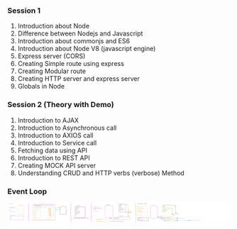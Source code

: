 ### Session 1

1. Introduction about Node
2. Difference between Nodejs and Javascript
3. Introduction about commonjs and ES6
4. Introduction about Node V8 (javascript engine)
5. Express server (CORS)
6. Creating Simple route using express
7. Creating Modular route
8. Creating HTTP server and express server
9. Globals in Node

### Session 2 (Theory with Demo)

1. Introduction to AJAX
2. Introduction to Asynchronous call
3. Introduction to AXIOS call
4. Introduction to Service call
5. Fetching data using API
6. Introduction to REST API
7. Creating MOCK API server
8. Understanding CRUD and HTTP verbs (verbose) Method


### Event Loop

<img src="./images/event-loop.png" alt="Alt text" title="Optional title">



